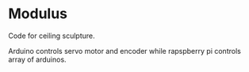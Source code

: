 # Modulus

Code for ceiling sculpture.

Arduino controls servo motor and encoder while rapspberry pi controls array of arduinos. 
